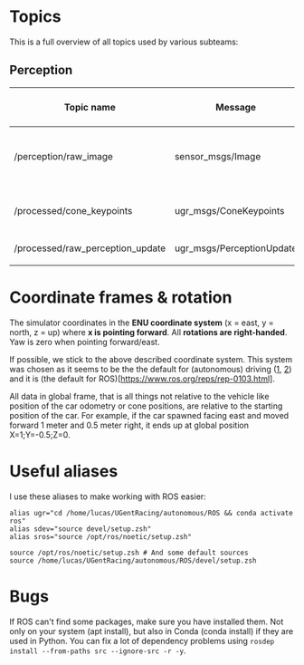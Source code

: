 # Topics

This is a full overview of all topics used by various subteams:

## Perception
| Topic name | Message | Description | Publish frequency (Hz) |
|---|---|---|---|
| /perception/raw_image | sensor_msgs/Image | Raw images coming from the camera  | 10 |
| /processed/cone_keypoints | ugr_msgs/ConeKeypoints | Keypoints after cone & keypoint detections | / |
| /processed/raw_perception_update | ugr_msgs/PerceptionUpdate | Cone locations | / |
|  |  |  |  |

# Coordinate frames & rotation

The simulator coordinates in the **ENU coordinate system** (x = east, y = north, z = up) where **x is pointing forward**.
All **rotations are right-handed**. Yaw is zero when pointing forward/east.

If possible, we stick to the above described coordinate system.
This system was chosen as it seems to be the the default for (autonomous) driving ([1](https://en.wikipedia.org/wiki/Axes_conventions), [2](https://www.mathworks.com/help/driving/ug/coordinate-systems.html)) and it is (the default for ROS)[https://www.ros.org/reps/rep-0103.html].

All data in global frame, that is all things not relative to the vehicle like position of the car odometry or cone positions, are relative to the starting position of the car.
For example, if the car spawned facing east and moved forward 1 meter and 0.5 meter right, it ends up at global position X=1;Y=-0.5;Z=0.

# Useful aliases
I use these aliases to make working with ROS easier:

```
alias ugr="cd /home/lucas/UGentRacing/autonomous/ROS && conda activate ros"
alias sdev="source devel/setup.zsh"
alias sros="source /opt/ros/noetic/setup.zsh"

source /opt/ros/noetic/setup.zsh # And some default sources
source /home/lucas/UGentRacing/autonomous/ROS/devel/setup.zsh
```

# Bugs
If ROS can't find some packages, make sure you have installed them. Not only on your system (apt install), but also in Conda (conda install) if they are used in Python. You can fix a lot of dependency problems using `rosdep install --from-paths src --ignore-src -r -y`.
